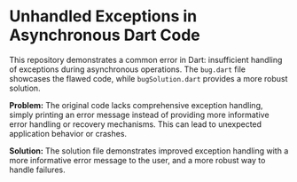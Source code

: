 # Unhandled Exceptions in Asynchronous Dart Code

This repository demonstrates a common error in Dart:  insufficient handling of exceptions during asynchronous operations.  The `bug.dart` file showcases the flawed code, while `bugSolution.dart` provides a more robust solution.

**Problem:** The original code lacks comprehensive exception handling, simply printing an error message instead of providing more informative error handling or recovery mechanisms.  This can lead to unexpected application behavior or crashes.

**Solution:** The solution file demonstrates improved exception handling with a more informative error message to the user, and a more robust way to handle failures.